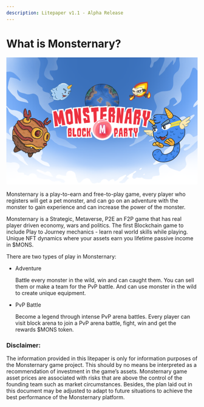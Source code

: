 ```yaml
---
description: Litepaper v1.1 - Alpha Release
---
```


# What is Monsternary?

![](.gitbook/assets/monsternary.png)

Monsternary is a play-to-earn and free-to-play game, every player who registers will get a pet monster, and can go on an adventure with the monster to gain experience and can increase the power of the monster.&#x20;

Monsternary is a Strategic, Metaverse, P2E an F2P game that has real player driven economy, wars and politics. The first Blockchain game to include Play to Journey mechanics - learn real world skills while playing. Unique NFT dynamics where your assets earn you lifetime passive income in $MONS.

There are two types of play in Monsternary:

*   Adventure

    Battle every monster in the wild, win and can caught them. You can sell them or make a team for the PvP battle. And can use monster in the wild to create unique equipment.
*   PvP Battle

    Become a legend through intense PvP arena battles. Every player can visit block arena to join a PvP arena battle, fight, win and get the rewards $MONS token.

### Disclaimer:&#x20;

The information provided in this litepaper is only for information purposes of the Monsternary game project. This should by no means be interpreted as a recommendation of investment in the game’s assets. Monsternary game asset prices are associated with risks that are above the control of the founding team such as market circumstances. Besides, the plan laid out in this document may be adjusted to adapt to future situations to achieve the best performance of the Monsternary platform.
